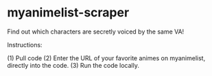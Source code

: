 # myanimelist-scraper
Find out which characters are secretly voiced by the same VA! 

Instructions:

(1) Pull code
(2) Enter the URL of your favorite animes on myanimelist, directly into the code.
(3) Run the code locally.
